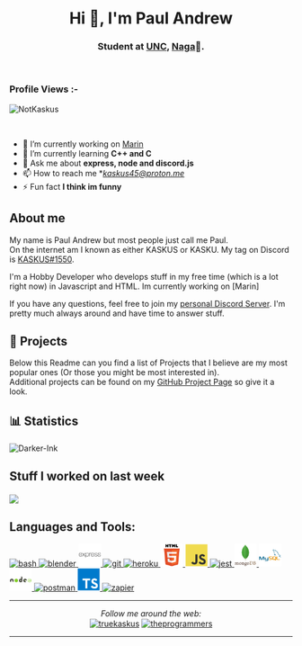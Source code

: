 <!-- Links -->
[kaskus]: https://discord.bio/p/
[discord]: https://www.youtube.com/watch?v=dQw4w9WgXcQ
[website]: https://kaskus.cf
[github]: https://github.com/NotKaskus
[patreon]: https://patreon.com/KASKUSTTV

<h1 align="center">Hi 👋, I'm Paul Andrew</h1>
<h3 align="center">Student at <a href="https://unc.edu.ph/">UNC</a>, <a href="https://www.google.com/search?q=naga+city">Naga</a>🌟.</h3>

<br>

<p align="right"> <h3>Profile Views :-</h3> <img src="https://komarev.com/ghpvc/?username=NotKaskus&label=Profile%20views&color=0e75b6&style=flat"
    alt="NotKaskus" /> 
  </p>

<br>

- 🔭 I’m currently working on [Marin](https://github.com/NotKaskus/Marin-Rewrite)
- 🌱 I’m currently learning **C++ and C**
- 💬 Ask me about **express, node and discord.js**
- 📫 How to reach me **kaskus45@proton.me*
- ⚡ Fun fact **I think im funny**

## About me
My name is Paul Andrew but most people just call me Paul.  
On the internet am I known as either KASKUS or KASKU. My tag on Discord is [KASKUS#1550][kaskus].

I'm a Hobby Developer who develops stuff in my free time (which is a lot right now) in Javascript and HTML. Im currently working on [Marin]

If you have any questions, feel free to join my [personal Discord Server][discord]. I'm pretty much always around and have time to answer stuff.

## 📁 Projects
Below this Readme can you find a list of Projects that I believe are my most popular ones (Or those you might be most interested in).  
Additional projects can be found on my [GitHub Project Page][github] so give it a look.

## 📊 Statistics
<img align="center" src="https://github-readme-stats.vercel.app/api?username=NotKaskus&show_icons=true&bg_color=ffffff00&title_color=3498db&text_color=718096&count_private=true" alt="Darker-Ink" height="200"/>
    
<h2> Stuff I worked on last week</h2>
<img align="center" src="https://kaskus-readme-stats.vercel.app/api/wakatime?username=NotKaskus&compact=true&v=2"/>
<br>

## Languages and Tools:
<p align="left"> <a href="https://www.gnu.org/software/bash/" target="_blank" rel="noreferrer"> <img src="https://www.vectorlogo.zone/logos/gnu_bash/gnu_bash-icon.svg" alt="bash" width="40" height="40"/> </a> <a href="https://www.blender.org/" target="_blank" rel="noreferrer"> <img src="https://download.blender.org/branding/community/blender_community_badge_white.svg" alt="blender" width="40" height="40"/> </a> <a href="https://expressjs.com" target="_blank" rel="noreferrer"> <img src="https://raw.githubusercontent.com/devicons/devicon/master/icons/express/express-original-wordmark.svg" alt="express" width="40" height="40"/> </a> <a href="https://git-scm.com/" target="_blank" rel="noreferrer"> <img src="https://www.vectorlogo.zone/logos/git-scm/git-scm-icon.svg" alt="git" width="40" height="40"/> </a> <a href="https://heroku.com" target="_blank" rel="noreferrer"> <img src="https://www.vectorlogo.zone/logos/heroku/heroku-icon.svg" alt="heroku" width="40" height="40"/> </a> <a href="https://www.w3.org/html/" target="_blank" rel="noreferrer"> <img src="https://raw.githubusercontent.com/devicons/devicon/master/icons/html5/html5-original-wordmark.svg" alt="html5" width="40" height="40"/> </a> <a href="https://developer.mozilla.org/en-US/docs/Web/JavaScript" target="_blank" rel="noreferrer"> <img src="https://raw.githubusercontent.com/devicons/devicon/master/icons/javascript/javascript-original.svg" alt="javascript" width="40" height="40"/> </a> <a href="https://jestjs.io" target="_blank" rel="noreferrer"> <img src="https://www.vectorlogo.zone/logos/jestjsio/jestjsio-icon.svg" alt="jest" width="40" height="40"/> </a> <a href="https://www.mongodb.com/" target="_blank" rel="noreferrer"> <img src="https://raw.githubusercontent.com/devicons/devicon/master/icons/mongodb/mongodb-original-wordmark.svg" alt="mongodb" width="40" height="40"/> </a> <a href="https://www.mysql.com/" target="_blank" rel="noreferrer"> <img src="https://raw.githubusercontent.com/devicons/devicon/master/icons/mysql/mysql-original-wordmark.svg" alt="mysql" width="40" height="40"/> </a> <a href="https://nodejs.org" target="_blank" rel="noreferrer"> <img src="https://raw.githubusercontent.com/devicons/devicon/master/icons/nodejs/nodejs-original-wordmark.svg" alt="nodejs" width="40" height="40"/> </a> <a href="https://postman.com" target="_blank" rel="noreferrer"> <img src="https://www.vectorlogo.zone/logos/getpostman/getpostman-icon.svg" alt="postman" width="40" height="40"/> </a> <a href="https://www.typescriptlang.org/" target="_blank" rel="noreferrer"> <img src="https://raw.githubusercontent.com/devicons/devicon/master/icons/typescript/typescript-original.svg" alt="typescript" width="40" height="40"/> </a> <a href="https://zapier.com" target="_blank" rel="noreferrer"> <img src="https://www.vectorlogo.zone/logos/zapier/zapier-icon.svg" alt="zapier" width="40" height="40"/> </a> </p>

-----

<div align="center">
    <i>Follow me around the web:</i><br>
    <a href="https://twitter.com/truekaskus" target="blank"><img align="center" src="https://raw.githubusercontent.com/rahuldkjain/github-profile-readme-generator/master/src/images/icons/Social/twitter.svg" alt="truekaskus" height="30" width="40" /></a>
<a href="https://discord.gg/theprogrammers" target="blank"><img align="center" src="https://raw.githubusercontent.com/rahuldkjain/github-profile-readme-generator/master/src/images/icons/Social/discord.svg" alt="theprogrammers" height="30" width="40" /></a>
</div>

-----
